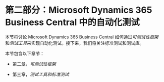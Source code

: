 # 第二部分：Microsoft Dynamics 365 Business Central 中的自动化测试

本节将讨论 Microsoft Dynamics 365 Business Central 如何通过*可测试性框架*和*测试工具*来实现自动化测试。接下来，我们将关注标准测试和测试库。

本节包含以下章节：

+   第二章，*可测试性框架*

+   第三章，*测试工具和标准测试*
